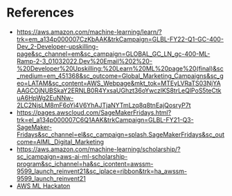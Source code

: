 # References
- https://aws.amazon.com/machine-learning/learn/?trk=em_a134p000007CzKbAAK&trkCampaign=GLBL-FY22-Q1-GC-400-Dev_2-Developer-upskilling-page&sc_channel=em&sc_campaign=GLOBAL_GC_LN_gc-400-ML-Ramp-2-3_01032022.Dev%20Email%202%20-%20Developer%20Upskilling:%20Learn%20ML%20page%20(final)&sc_medium=em_451368&sc_outcome=Global_Marketing_Campaigns&sc_geo=LATAM&sc_content=AWS_Webpage&mkt_tok=MTEyLVRaTS03NjYAAAGCOjNUBSkaY2ERNLB0R4YxsaUGhzt36oYwczlKS8trLeQlPoS5teCtkuA6HpWg2EuNNw-2LC2NjsLM8mF6oYi4V6YhAJTjaNYTmLzq8q8tnEajQosryP7t
- https://pages.awscloud.com/SageMakerFridays.html?trk=el_a134p000007C6Q1AAK&trkCampaign=GLBL-FY21-Q3-SageMaker-Fridays&sc_channel=el&sc_campaign=splash.SageMakerFridays&sc_outcome=AIML_Digital_Marketing
- https://aws.amazon.com/machine-learning/scholarship/?sc_icampaign=aws-ai-ml-scholarship-program&sc_ichannel=ha&sc_icontent=awssm-9599_launch_reinvent21&sc_iplace=ribbon&trk=ha_awssm-9599_launch_reinvent21
- [AWS ML Hackaton](https://awsdisasterresponse.devpost.com/) 